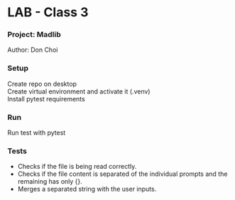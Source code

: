 # LAB - Class 3

### Project: Madlib

Author: Don Choi

### Setup

Create repo on desktop  
Create virtual environment and activate it (.venv)  
Install pytest requirements

### Run

Run test with pytest

### Tests

- Checks if the file is being read correctly.
- Checks if the file content is separated of the individual prompts and the remaining
    has only {}.
- Merges a separated string with the user inputs.